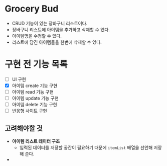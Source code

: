 # Grocery Bud

- CRUD 기능이 있는 장바구니 리스트이다.
- 장바구니 리스트에 아이템을 추가하고 삭제할 수 있다.
- 아이템명을 수정할 수 있다.
- 리스트에 담긴 아이템들을 한번에 삭제할 수 있다.

# 구현 전 기능 목록

- [ ] UI 구현
- [x] 아이템 create 기능 구현
- [ ] 아이템 read 기능 구현
- [ ] 아이템 update 기능 구현
- [ ] 아이템 delete 기능 구현
- [ ] 반응형 사이트 구현

## 고려해야할 것

- **아이템 리스트 데이터 구조**
  - 입력된 데이터를 저장할 공간이 필요하기 때문에 `itemList` 배열을 선언해 저장해 준다.
-
